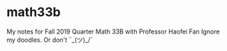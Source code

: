 # math33b

My notes for Fall 2019 Quarter Math 33B with Professor Haofei Fan
Ignore my doodles. Or don't ¯\_(ツ)_/¯
